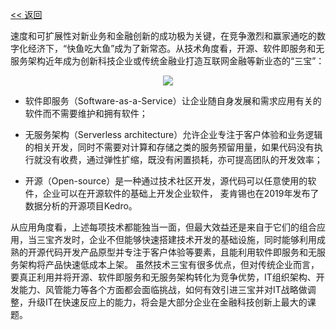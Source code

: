 [<< 返回](/Advisory/FinTech/影响未来金融行业的七大科技要素?id=五、开源、软件即服务和无服务架构：让企业利用新技术快速创新而不需要担心技术运营和基础架构投资)

速度和可扩展性对新业务和金融创新的成功极为关键，在竞争激烈和赢家通吃的数字化经济下，“快鱼吃大鱼”成为了新常态。从技术角度看，开源、软件即服务和无服务架构近年成为创新科技企业或传统金融业打造互联网金融等新业态的“三宝”：

<div align="center"><img src="https://z3.ax1x.com/2021/08/23/hPcAtx.png"/></div>

-	软件即服务（Software-as-a-Service）让企业随自身发展和需求应用有关的软件而不需要维护和拥有软件；
-	无服务架构（Serverless architecture）允许企业专注于客户体验和业务逻辑的相关开发，同时不需要对计算和存储之类的服务预留用量，如果代码没有执行就没有收费，通过弹性扩缩，既没有闲置损耗，亦可提高团队的开发效率；

-	开源（Open-source）是一种通过技术社区开发，源代码可以任意使用的软件，企业可以在开源软件的基础上开发企业软件， 麦肯锡也在2019年发布了数据分析的开源项目Kedro。

从应用角度看，上述每项技术都能独当一面，但最大效益还是来自于它们的组合应用，当三宝齐发时，企业不但能够快速搭建技术开发的基础设施，同时能够利用成熟的开源代码开发产品原型并专注于客户体验等要素，且能利用软件即服务和无服务架构将产品快速低成本上架。
虽然技术三宝有很多优点，但对传统企业而言，要真正利用并将开源、软件即服务和无服务架构转化为竞争优势，IT组织架构、开发能力、风管能力等各个方面都会面临挑战，如何有效引进三宝并对IT战略做调整，升级IT在快速反应上的能力，将会是大部分企业在金融科技创新上最大的课题。
